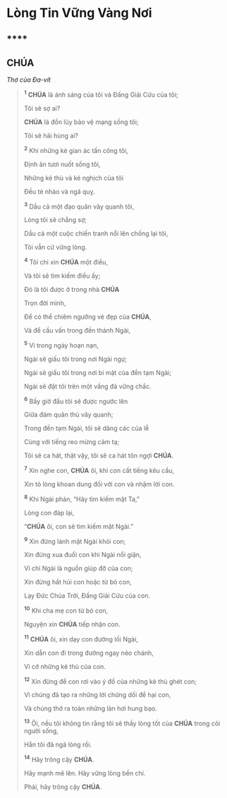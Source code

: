 # Lòng Tin Vững Vàng Nơi

## \*\*\*\*

## CHÚA

_Thơ của Đa-vít_

> <sup><b>1</b></sup> **CHÚA** là ánh sáng của tôi và Đấng Giải Cứu của tôi;
>
> Tôi sẽ sợ ai?
>
> **CHÚA** là đồn lũy bảo vệ mạng sống tôi;
>
> Tôi sẽ hãi hùng ai?
>
> <sup><b>2</b></sup> Khi những kẻ gian ác tấn công tôi,
>
> Định ăn tươi nuốt sống tôi,
>
> Những kẻ thù và kẻ nghịch của tôi
>
> Đều té nhào và ngã quỵ.
>
> <sup><b>3</b></sup> Dầu cả một đạo quân vây quanh tôi,
>
> Lòng tôi sẽ chẳng sợ;
>
> Dầu cả một cuộc chiến tranh nổi lên chống lại tôi,
>
> Tôi vẫn cứ vững lòng.
>
> <sup><b>4</b></sup> Tôi chỉ xin **CHÚA** một điều,
>
> Và tôi sẽ tìm kiếm điều ấy;
>
> Đó là tôi được ở trong nhà **CHÚA**
>
> Trọn đời mình,
>
> Để có thể chiêm ngưỡng vẻ đẹp của **CHÚA**,
>
> Và để cầu vấn trong đền thánh Ngài,
>
> <sup><b>5</b></sup> Vì trong ngày hoạn nạn,
>
> Ngài sẽ giấu tôi trong nơi Ngài ngự;
>
> Ngài sẽ giấu tôi trong nơi bí mật của đền tạm Ngài;
>
> Ngài sẽ đặt tôi trên một vầng đá vững chắc.
>
> <sup><b>6</b></sup> Bấy giờ đầu tôi sẽ được ngước lên
>
> Giữa đám quân thù vây quanh;
>
> Trong đền tạm Ngài, tôi sẽ dâng các của lễ
>
> Cùng với tiếng reo mừng cảm tạ;
>
> Tôi sẽ ca hát, thật vậy, tôi sẽ ca hát tôn ngợi **CHÚA**.
>
> <sup><b>7</b></sup> Xin nghe con, **CHÚA** ôi, khi con cất tiếng kêu cầu,
>
> Xin tỏ lòng khoan dung đối với con và nhậm lời con.
>
> <sup><b>8</b></sup> Khi Ngài phán, “Hãy tìm kiếm mặt Ta,”
>
> Lòng con đáp lại,
>
> “**CHÚA** ôi, con sẽ tìm kiếm mặt Ngài.”
>
> <sup><b>9</b></sup> Xin đừng lánh mặt Ngài khỏi con;
>
> Xin đừng xua đuổi con khi Ngài nổi giận,
>
> Vì chỉ Ngài là nguồn giúp đỡ của con;
>
> Xin đừng hất hủi con hoặc từ bỏ con,
>
> Lạy Đức Chúa Trời, Đấng Giải Cứu của con.
>
> <sup><b>10</b></sup> Khi cha mẹ con từ bỏ con,
>
> Nguyện xin **CHÚA** tiếp nhận con.
>
> <sup><b>11</b></sup> **CHÚA** ôi, xin dạy con đường lối Ngài,
>
> Xin dẫn con đi trong đường ngay nẻo chánh,
>
> Vì cớ những kẻ thù của con.
>
> <sup><b>12</b></sup> Xin đừng để con rơi vào ý đồ của những kẻ thù ghét con;
>
> Vì chúng đã tạo ra những lời chứng dối để hại con,
>
> Và chúng thở ra toàn những làn hơi hung bạo.
>
> <sup><b>13</b></sup> Ôi, nếu tôi không tin rằng tôi sẽ thấy lòng tốt của **CHÚA** trong cõi người sống,
>
> Hẳn tôi đã ngã lòng rồi.
>
> <sup><b>14</b></sup> Hãy trông cậy **CHÚA**.
>
> Hãy mạnh mẽ lên. Hãy vững lòng bền chí.
>
> Phải, hãy trông cậy **CHÚA**.
